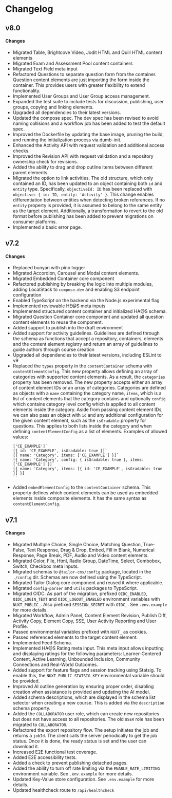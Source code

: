 # Changelog

## v8.0

#### Changes
- Migrated Table, Brightcove Video, Jodit HTML and Quill HTML content elements
- Migrated Exam and Assessment Pool content containers
- Migrated Text Field meta input
- Refactored Questions to separate question form from the container. Question 
  content elements are just importing the form inside the container. This
   provides users with greater flexibility to extend functionality.
- Implemented User Groups and User Group access management.
- Expanded the test suite to include tests for discussion, publishing, user 
  groups, copying and linking elements.
- Upgraded all dependencies to their latest versions.
- Updated the compose spec. The dev spec has been revised to avoid naming 
  collisions and a workflow job has been added to test the default spec.
- Improved the Dockerfile by updating the base image, pruning the build, and 
  running the initialization process via dumb-init.
- Enhanced the Activity API with request validation and additional access checks.
- Improved the Revision API with request validation and a repository ownership
  check for revisions.
- Added the ability to drag and drop outline items between different parent 
  elements.
- Migrated the option to link activities. The old structure, which only 
  contained an ID, has been updated to an object containing both `id` and 
  `entity` type. Specifically, `objectiveId: ID` has been replaced with 
  `objective: { id: ID, entity: 'Activity' }`. This change enables 
  differentiation between entities when detecting broken references. If no 
  `entity` property is provided, it is assumed to belong to the same entity as 
  the target element. Additionally, a transformation to revert to the old format 
  before publishing has been added to prevent migrations on consumer platforms.
- Implemented a basic error page.

## v7.2

#### Changes
- Replaced bunyan with pino logger
- Migrated Accordion, Carousel and Modal content elements.
- Migrated Embedded Container core component
- Refactored publishing by breaking the logic into multiple modules, adding 
  LocalStack to `compose.dev` and enabling S3 endpoint configuration
- Enabled TypeScript on the backend via the Node.js experimental flag
- Implemented reviewable HE@S meta inputs
- Implemented structured content container and initialized HA@S schema.
- Migrated Question Container core component and updated all question 
  content elements to reuse the component.
- Added support to publish into the draft environment
- Added support for activity guidelines. Guidelines are defined through the 
  schema as functions that accept a repository, containers, elements and the 
  content element registry and return an array of guidelines to guide authors 
  through course creation
- Upgraded all dependencies to their latest versions, including ESLint to v9
- Replaced the `types` property in the `contentContainer` schema with 
  `contentElementConfig`. This new property allows defining an array of 
  categories with supported content elements. As a result, the `categories` 
  property has been removed. The new property accepts either an array of content 
  element IDs or an array of categories. Categories are defined as objects with 
  a `name` containing the category name, `items`, which is a list of content 
  elements that the category contains and optionally `config` which contains 
  category level config which is applied to all content elements inside the 
  category. Aside from passing content element IDs, we can also pass an object 
  with `id` and any additional configuration for the given content element, such 
  as the `isGradable` property for questions. This applies to both lists inside
  the category and when defining `contentElementConfig` as a list of elements. 
  Examples of allowed values: 
  ```
  ['CE_EXAMPLE']`
  [{ id: 'CE_EXAMPLE', isGradable: true }]`
  [{ name: 'Category', items: ['CE_EXAMPLE'] }]`
  [{ name: 'Category', config: { isGradable: true }, items: ['CE_EXAMPLE'] }]`
  [{ name: 'Category', items: [{ id: 'CE_EXAMPLE', isGradable: true }] }]
  ``
- Added `embedElementConfig` to the `contentContainer` schema. This property 
  defines which content elements can be used as embedded elements inside 
  composite elements. It has the same syntax as `contentElementConfig`.

## v7.1

#### Changes
- Migrated Multiple Choice, Single Choice, Matching Question, True-False, 
  Text Response, Drag & Drop, Embed, Fill in Blank, Numerical Response, Page 
  Break, PDF, Audio and Video content elements.
- Migrated Color, File, Html, Radio Group, DateTime, Select, Combobox, Switch, 
  Checkbox meta inputs.
- Migrated schemas to `@tailor-cms/config` package, located in the `./config`
  dir. Schemas are now defined using the TypeScript.
- Migrated Tailor Dialog core component and reused it where applicable.
- Migrated `config-parser` and `utils` packages to TypeScript.
- Migrated OIDC. As part of the migration, prefixed `OIDC_ENABLED`, 
  `OIDC_LOGIN_TEXT` and `OIDC_LOGOUT_ENABLED` environment variables with 
  `NUXT_PUBLIC_`. Also prefixed `SESSION_SECRET` with `OIDC_`. 
  See `.env.example` for more details.
- Migrated Workflow, Admin Panel, Content Element Revision, Publish Diff, 
Activity Copy, Element Copy, SSE, User Activity Reporting and User Profile.
- Passed environmental variables prefixed with `NUXT_` as cookies.
- Passed referenced elements to the target content element.
- Implemented Feed Schema.
- Implemented HA@S Rating meta input. This meta input allows inputting and 
  displaying ratings for the following parameters: Learner-Centered Content, 
  Active Learning, Unbounded Inclusion, Community Connections and Real-World 
  Outcomes.
- Added support for feature flags and session tracking using Statsig. To enable 
  this, the `NUXT_PUBLIC_STATSIG_KEY` environmental variable should be provided.
- Improved AI outline generation by ensuring proper order, disabling creation 
  when assistance is provided and updating the AI model.
- Added schema descriptions, which are displayed in the schema list selector 
  when creating a new course. This is added via the `description` schema 
  property.
- Added the `COLLABORATOR` user role, which can create new repositories but does 
  not have access to all repositories. The old `USER` role has been migrated to 
  `COLLABORATOR`.
- Refactored the export repository flow. The setup initiates the job and returns 
  a `jobId`. The client calls the server periodically to get the job status. 
  Once it is done, the ready status is set and the user can download it.
- Increased E2E functional test coverage.
- Added E2E accessibility tests.
- Added a check to prevent publishing detached pages.
- Added the ability to turn off rate limiting via the `ENABLE_RATE_LIMITING`
  environment variable. See `.env.example` for more details.
- Updated Key-Value store configuration. See `.env.example` for more details.
- Updated healthcheck route to `/api/healthcheck`
